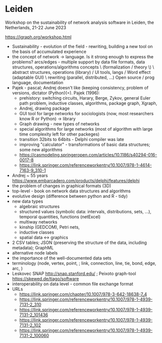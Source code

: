 # Leiden

Workshop on the sustainability of network analysis software in Leiden, the Netherlands, 21-22 June 2023

https://igraph.org/workshop.html

- Sustainability -
evolution of the field - rewriting, building a new tool on the basis of accumulated experience 
- the concept of network -> language.  Is it strong enough to express the problems?
arcs/edges - multiple
support by data file formats, data structures, operations/algorithms
concepts \ (formalization / theory \\) \ abstract structures, operations (library) / UI tools, langs / Word effect (adaptable GUI) 
\ rewriting (parallel, distributed, ...)
Open source / prog language, documentation
- Pajek - pascal; Andrej doesn't like (keeping consistency, problem of versions, dictator (Python)(=). Pajek (1996):
  - prehistory: switching circuits, Harary, Berge, Zykov, general Euler path problem, inductive classes, algorithms, package graph, Xgraph,
  - Andrej, drawing package
  - GUI tool for large networks for sociologists (now, most researchers know R or Python) -> library
  - Graph drawing - new types of networks
  - special algorithms for large networks (most of algorithm with large time complexity left for other packeges)
  - transition 32bits to 64bits - Delphi compiler was late
  - improving "calculator" - transformations of basic data structures; some new algorithms
  - https://casmodeling.springeropen.com/articles/10.1186/s40294-016-0017-8
  - https://link.springer.com/referenceworkentry/10.1007/978-1-4614-7163-9_310-1
- Andrej ~ 55 years
https://www.embarcadero.com/products/delphi/features/delphi
- the problem of changes in graphical formats (3D)
- top-level - book on network data structures and algorithms
- evolutive design (difference between python and R - tidy)
- new data types
  - algebraic structures
  - structured values (symbolic data: intervals, distributions, sets, ...), temporal quantities, functions (netExcel)
  - multiway networks
  - kinship (GEDCOM), Petri nets,
  - inductive classes
  - spatial data <-> graphics
- 2 CSV tables; JSON (preserving the structure of the data, including metadata); GraphML
- alternative node labels
- the importance of the well-documented data sets
- terminology  (node, vertex, point,  ; link, connection, line, tie, bond, edge, arc, )
- Leskovec SNAP   http://snap.stanford.edu/ ; Peixoto  graph-tool https://skewed.de/tiago/software
- interoperability on data level - common file exchange format
- URLs
  - https://link.springer.com/chapter/10.1007/978-3-642-18638-7_4
  - https://link.springer.com/referenceworkentry/10.1007/978-1-4939-7131-2_310
  - https://link.springer.com/referenceworkentry/10.1007/978-1-4939-7131-2_101436
  - https://link.springer.com/referenceworkentry/10.1007/978-1-4939-7131-2_102
  - https://link.springer.com/referenceworkentry/10.1007/978-1-4939-7131-2_100060


 
 
